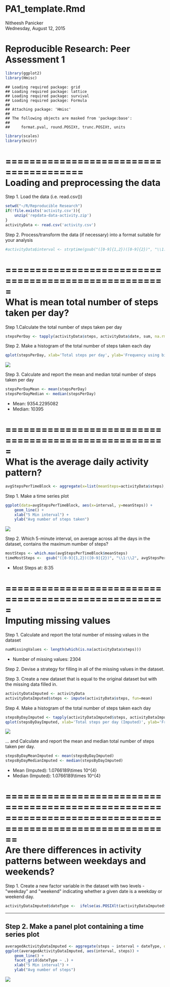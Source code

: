 # PA1_template.Rmd
Nitheesh Panicker  
Wednesday, August 12, 2015  

# Reproducible Research: Peer Assessment 1


```r
library(ggplot2)
library(Hmisc)
```

```
## Loading required package: grid
## Loading required package: lattice
## Loading required package: survival
## Loading required package: Formula
## 
## Attaching package: 'Hmisc'
## 
## The following objects are masked from 'package:base':
## 
##     format.pval, round.POSIXt, trunc.POSIXt, units
```

```r
library(scales)
library(knitr)
```
=======================================  
 Loading and preprocessing the data    
=======================================  
  
Step 1. Load the data (i.e. read.csv())      


```r
setwd("~/R/Reproducible Research")
if(!file.exists('activity.csv')){
    unzip('repdata-data-activity.zip')
}
activityData <- read.csv('activity.csv')
```

Step 2. Process/transform the data (if necessary) into a format suitable for your analysis  


```r
#activityData$interval <- strptime(gsub("([0-9]{1,2})([0-9]{2})", "\\1:\\2", activityData$interval), format='%H:%M')
```

=====================================================  
 What is mean total number of steps taken per day?  
=====================================================  


Step 1.Calculate the total number of steps taken per day  


```r
stepsPerDay <- tapply(activityData$steps, activityData$date, sum, na.rm=TRUE)
```

Step 2. Make a histogram of the total number of steps taken each day  


```r
qplot(stepsPerDay, xlab='Total steps per day', ylab='Frequency using binwith 500', binwidth=500)
```

![](PA1_template_files/figure-html/unnamed-chunk-5-1.png) 

Step 3. Calculate and report the mean and median total number of steps taken per day  


```r
stepsPerDayMean <- mean(stepsPerDay)
stepsPerDayMedian <- median(stepsPerDay)
```
* Mean: 9354.2295082
* Median:  10395

=====================================================  
 What is the average daily activity pattern?  
=====================================================  

```r
avgStepsPerTimeBlock <- aggregate(x=list(meanSteps=activityData$steps), by=list(interval=activityData$interval), FUN=mean, na.rm=TRUE)
```

Step 1. Make a time series plot  


```r
ggplot(data=avgStepsPerTimeBlock, aes(x=interval, y=meanSteps)) +
    geom_line() +
    xlab("5 Min interval") +
    ylab("Avg number of steps taken") 
```

![](PA1_template_files/figure-html/unnamed-chunk-8-1.png) 

Step 2. Which 5-minute interval, on average across all the days in the dataset, contains the maximum number of steps?  


```r
mostSteps <- which.max(avgStepsPerTimeBlock$meanSteps)
timeMostSteps <-  gsub("([0-9]{1,2})([0-9]{2})", "\\1:\\2", avgStepsPerTimeBlock[mostSteps,'interval'])
```

* Most Steps at: 8:35

=====================================================  
 Imputing missing values  
=====================================================    

Step 1. Calculate and report the total number of missing values in the dataset   


```r
numMissingValues <- length(which(is.na(activityData$steps)))
```

* Number of missing values: 2304

Step 2. Devise a strategy for filling in all of the missing values in the dataset.  

Step 3. Create a new dataset that is equal to the original dataset but with the missing data filled in.  


```r
activityDataImputed <- activityData
activityDataImputed$steps <- impute(activityData$steps, fun=mean)
```


Step 4. Make a histogram of the total number of steps taken each day 


```r
stepsByDayImputed <- tapply(activityDataImputed$steps, activityDataImputed$date, sum)
qplot(stepsByDayImputed, xlab='Total steps per day (Imputed)', ylab='Frequency using binwith 500', binwidth=500)
```

![](PA1_template_files/figure-html/unnamed-chunk-12-1.png) 

... and Calculate and report the mean and median total number of steps taken per day.   


```r
stepsByDayMeanImputed <- mean(stepsByDayImputed)
stepsByDayMedianImputed <- median(stepsByDayImputed)
```
* Mean (Imputed): 1.0766189\times 10^{4}
* Median (Imputed):  1.0766189\times 10^{4}

==========================================================================================================  
 Are there differences in activity patterns between weekdays and weekends?  
==========================================================================================================  
Step 1. Create a new factor variable in the dataset with two levels - "weekday" and "weekend" indicating whether a given date is a weekday or weekend day.  


```r
activityDataImputed$dateType <-  ifelse(as.POSIXlt(activityDataImputed$date)$wday %in% c(0,6), 'weekend', 'weekday')
```
------------------------------------------------------  
Step 2. Make a panel plot containing a time series plot  
------------------------------------------------------  

```r
averagedActivityDataImputed <- aggregate(steps ~ interval + dateType, data=activityDataImputed, mean)
ggplot(averagedActivityDataImputed, aes(interval, steps)) + 
    geom_line() + 
    facet_grid(dateType ~ .) +
    xlab("5 Min interval") + 
    ylab("Avg number of steps")
```

![](PA1_template_files/figure-html/unnamed-chunk-15-1.png) 
